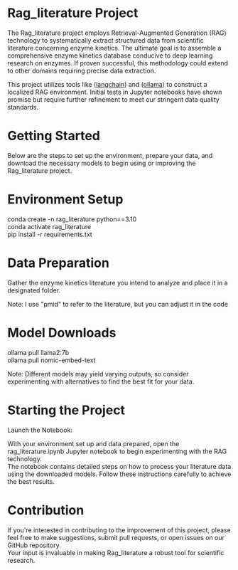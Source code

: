 # Rag_literature Project

The Rag_literature project employs Retrieval-Augmented Generation (RAG) technology to systematically extract structured data from scientific literature concerning enzyme kinetics. The ultimate goal is to assemble a comprehensive enzyme kinetics database conducive to deep learning research on enzymes. If proven successful, this methodology could extend to other domains requiring precise data extraction.

This project utilizes tools like ([langchain](https://www.langchain.com/)) and ([ollama](https://ollama.com/)) to construct a localized RAG environment. Initial tests in Jupyter notebooks have shown promise but require further refinement to meet our stringent data quality standards.

# Getting Started
Below are the steps to set up the environment, prepare your data, and download the necessary models to begin using or improving the Rag_literature project.

# Environment Setup
conda create -n rag_literature python==3.10  
conda activate rag_literature  
pip install -r requirements.txt  

# Data Preparation
Gather the enzyme kinetics literature you intend to analyze and place it in a designated folder.  

Note: I use "pmid" to refer to the literature, but you can adjust it in the code  

# Model Downloads
ollama pull llama2:7b   
ollama pull nomic-embed-text    

Note: Different models may yield varying outputs, so consider experimenting with alternatives to find the best fit for your data.

# Starting the Project
Launch the Notebook:  

With your environment set up and data prepared, open the rag_literature.ipynb Jupyter notebook to begin experimenting with the RAG technology.  
The notebook contains detailed steps on how to process your literature data using the downloaded models. Follow these instructions carefully to achieve the best results.

# Contribution
If you're interested in contributing to the improvement of this project, please feel free to make suggestions, submit pull requests, or open issues on our GitHub repository.   
Your input is invaluable in making Rag_literature a robust tool for scientific research.  
